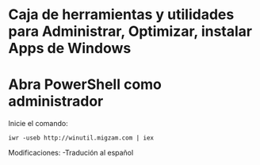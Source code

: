 # Caja de herramientas y utilidades para Administrar, Optimizar, instalar Apps de Windows


# Abra PowerShell como administrador
Inicie el comando:
```
iwr -useb http://winutil.migzam.com | iex
```
Modificaciones:
-Tradución al español




